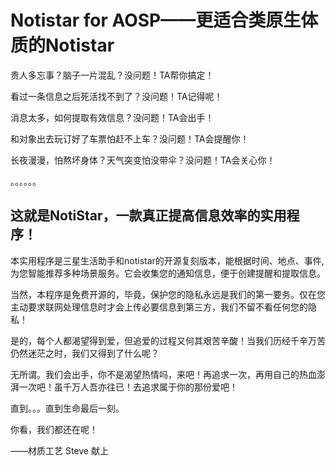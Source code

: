 # Notistar for AOSP——更适合类原生体质的Notistar

贵人多忘事？脑子一片混乱？没问题！TA帮你搞定！

看过一条信息之后死活找不到了？没问题！TA记得呢！

消息太多，如何提取有效信息？没问题！TA会出手！

和对象出去玩订好了车票怕赶不上车？没问题！TA会提醒你！

长夜漫漫，怕熬坏身体？天气突变怕没带伞？没问题！TA会关心你！

。。。。。。

## 这就是NotiStar，一款真正提高信息效率的实用程序！

本实用程序是三星生活助手和notistar的开源复刻版本，能根据时间、地点、事件,为您智能推荐多种场景服务。它会收集您的通知信息，便于创建提醒和提取信息。

当然，本程序是免费开源的，毕竟，保护您的隐私永远是我们的第一要务。仅在您主动要求联网处理信息时才会上传必要信息到第三方，我们不留不看任何您的隐私！

是的，每个人都渴望得到爱，但追爱的过程又何其艰苦辛酸！当我们历经千辛万苦仍然迷茫之时，我们又得到了什么呢？

无所谓。我们会出手，你不是渴望热情吗，来吧！再追求一次，再用自己的热血澎湃一次吧！虽千万人吾亦往已！去追求属于你的那份爱吧！

直到。。。直到生命最后一刻。

你看，我们都还在呢！

——材质工艺 Steve 献上